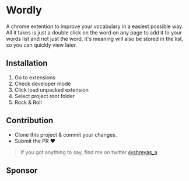 # Wordly

A chrome extention to improve your vocabulary in a easiest possible way. All it takes is just a double click on the word on any page to add it to your words list and not just the word, it's meaning will also be stored in the list, so you can quickly view later.

## Installation

 1. Go to extensions
 2. Check developer mode
 3. Click load unpacked extension
 4. Select project root folder
 5. Rock & Roll

## Contribution
  - Clone this project & commit your changes.
  - Submit the PR ❤︎

> If you got anything to say, find me on twitter [@shreyas_a](https://twitter.com/shreyas_a).

## Sponsor


